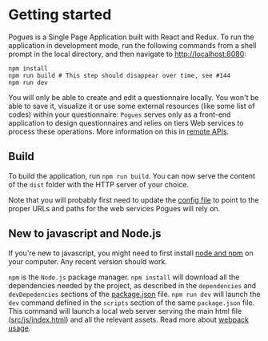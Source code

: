 # Getting started

Pogues is a Single Page Application built with React and Redux. To run the application in development mode, run the following commands from a shell prompt in the local directory, and then navigate to [http://localhost:8080](http://localhost:8080):

```
npm install
npm run build # This step should disappear over time, see #144
npm run dev
```

You will only be able to create and edit a questionnaire locally. You won't be able to save it, visualize it or use some external resources (like some list of codes) within your questionnaire: `Pogues` serves only as a front-end application to design questionnaires and relies on tiers Web services to process these operations. More information on this in [remote APIs](./remote-apis/README.md).

## Build

To build the application, run `npm run build`. You can now serve the content of the `dist` folder with the HTTP server of your choice.

Note that you will probably first need to update the [config file](https://github.com/InseeFr/Pogues/blob/master/src/js/config/config.js) to point to the proper URLs and paths for the web services Pogues will rely on.

## New to javascript and Node.js

If you're new to javascript, you might need to first install [node and npm](https://nodejs.org/en/download/) on your computer. Any recent version should work.

`npm` is the `Node.js` package manager. `npm install` will download all the dependencies needed by the project, as described in the `dependencies` and `devDepedencies` sections of the [package.json](https://github.com/InseeFr/Pogues/blob/master/package.json) file. `npm run dev` will launch the `dev` command defined in the `scripts` section of the same `package.json` file. This command will launch a local web server serving the main html file ([src/js/index.html](https://github.com/InseeFr/Pogues/blob/master/src/index.html)) and all the relevant assets. Read more about [webpack usage](./application/build-process.md).



  